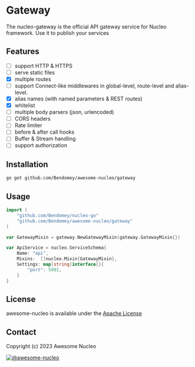 # Gateway
The nucleo-gateway is the official API gateway service for Nucleo framework. Use it to publish your services

## Features
- [ ] support HTTP & HTTPS
- [ ] serve static files
- [x] multiple routes
- [ ] support Connect-like middlewares in global-level, route-level and alias-level.
- [x] alias names (with named parameters & REST routes)
- [x] whitelist
- [ ] multiple body parsers (json, urlencoded)
- [ ] CORS headers
- [ ] Rate limiter
- [ ] before & after call hooks
- [ ] Buffer & Stream handling
- [ ] support authorization

## Installation
```bash
go get github.com/Bendomey/awesome-nucleo/gateway
```

## Usage
```go
import (
    "github.com/Bendomey/nucleo-go"
    "github.com/Bendomey/awesome-nucleo/gateway"
)

var GatewayMixin = gateway.NewGatewayMixin(gateway.GatewayMixin{})

var ApiService = nucleo.ServiceSchema{
    Name: "api",
    Mixins:  []nucleo.Mixin{GatewayMixin},
    Settings: map[string]interface{}{
        "port": 5001,
    }
}
```


## License
awesome-nucleo is available under the [Apache License](https://www.tldrlegal.com/license/apache-license-2-0-apache-2-0)

## Contact
Copyright (c) 2023 Awesome Nucleo

[![@awesome-nucleo](https://img.shields.io/badge/github-nucleo-green.svg)](https://github.com/Bendomey/awesome-nucleo)